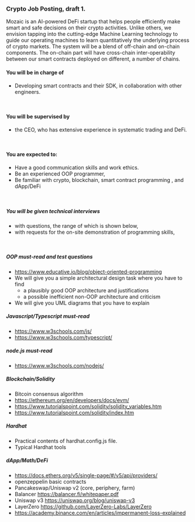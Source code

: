 ### Crypto Job Posting, draft 1.

Mozaic is an AI-powered DeFi startup that helps people efficiently make smart and safe decisions on their crypto activities. Unlike others, we envision tapping into the cutting-edge Machine Learning technology to guide our operating machines to learn quantitatively the underlying process of crypto markets. The system will be a blend of off-chain and on-chain components. The on-chain part will have cross-chain inter-operability between our smart contracts deployed on different, a number of chains.
<br/>
#### You will be in charge of
- Developing smart contracts and their SDK, in collaboration with other engineers.
<br/>

#### You will be supervised by
- the CEO, who has extensive experience in systematic trading and DeFi.
<br/>

#### You are expected to:
- Have a good communication skills and work ethics.
- Be an experienced OOP programmer,
- Be familiar with crypto, blockchain, smart contract programming , and dApp/DeFi
<br/>

##### You will be given technical interviews 
- with questions, the range of which is shown below,
- with requests for the on-site demonstration of programming skills,
<br/>


##### OOP must-read and test questions
- https://www.educative.io/blog/object-oriented-programming
- We will give you a simple architectural design task where you have to find
    - a plausibly good OOP architecture and justifications
    - a possible inefficient non-OOP architecture and criticism
- We will give you UML diagrams that you have to explain

##### Javascript/Typescript must-read
- https://www.w3schools.com/js/
- https://www.w3schools.com/typescript/

##### node.js must-read
- https://www.w3schools.com/nodejs/

##### Blockchain/Solidity
- Bitcoin consensus algorithm
- https://ethereum.org/en/developers/docs/evm/
- https://www.tutorialspoint.com/solidity/solidity_variables.htm
- https://www.tutorialspoint.com/solidity/index.htm

##### Hardhat
- Practical contents of hardhat.config.js file.
- Typical Hardhat tools

##### dApp/Math/DeFi
- https://docs.ethers.org/v5/single-page/#/v5/api/providers/
- openzeppelin basic contracts
- Pancakeswap/Uniswap v2 (core, periphery, farm)
- Balancer https://balancer.fi/whitepaper.pdf
- Uniswap v3 https://uniswap.org/blog/uniswap-v3
- LayerZero https://github.com/LayerZero-Labs/LayerZero
- https://academy.binance.com/en/articles/impermanent-loss-explained
